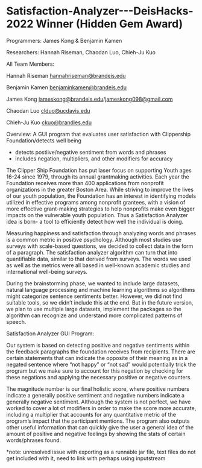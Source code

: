 # Satisfaction-Analyzer---DeisHacks-2022 Winner (Hidden Gem Award)

Programmers: James Kong & Benjamin Kamen

Researchers: Hannah Riseman, Chaodan Luo, Chieh-Ju Kuo

All Team Members: 

Hannah Riseman hannahriseman@brandeis.edu

Benjamin Kamen benjaminkamen@brandeis.edu 

James Kong jameskong@brandeis.edu/jameskong098@gmail.com

Chaodan Luo clduo@ucdavis.edu

Chieh-Ju Kuo ckuo@brandies.edu 

Overview: 
A GUI program that evaluates user satisfaction with Clippership Foundation/detects well being

- detects postiive/negative sentiment from words and phrases
- includes negation, multipliers, and other modifiers for accuracy

The Clipper Ship Foundation has put laser focus on supporting Youth ages 16-24 since 1979, through its annual grantmaking activities. Each year the Foundation receives more than 400 applications from nonprofit organizations in the greater Boston Area. While striving to improve the lives of our youth population, the Foundation has an interest in identifying models utilized in effective programs among nonprofit grantees, with a vision of more effective grant-making strategies to help nonprofits make even bigger impacts on the vulnerable youth population. Thus a Satisfaction Analyzer idea is born- a tool to efficiently detect how well the individual is doing. 


Measuring happiness and satisfaction through analyzing words and phrases is a common metric in positive psychology. Although most studies use surveys with scale-based questions, we decided to collect data in the form of a paragraph. The satisfaction analyzer algorithm can turn that into quantifiable data, similar to that derived from surveys. The words we used as well as the metrics were all based in well-known academic studies and international well-being surveys.


During the brainstorming phase, we wanted to include large datasets, natural language processing and machine learning algorithms so algorithms might categorize sentence sentiments better. However, we did not find suitable tools, so we didn’t include this at the end. But in the future version, we plan to use multiple large datasets, implement the packages so the algorithm can recognize and understand more complicated patterns of speech. 

Satisfaction Analyzer GUI Program: 

Our system is based on detecting positive and negative sentiments within the feedback paragraphs the foundation receives from recipients. There are certain statements that can indicate the opposite of their meaning as in a negated sentence where “not happy” or “not sad” would potentially trick the program but we make sure to account for this negation by checking for these negations and applying the necessary positive or negative counters. 


The magnitude number is our final holistic score, where positive numbers indicate a generally positive sentiment and negative numbers indicate a generally negative sentiment. Although the system is not perfect, we have worked to cover a lot of modifiers in order to make the score more accurate, including a multiplier that accounts for any quantitative metric of the program’s impact that the participant mentions. The program also outputs other useful information that can quickly give the user a general idea of the amount of positive and negative feelings by showing the stats of certain words/phrases found. 

*note: unresolved issue with exporting as a runnable jar file, text files do not get included with it, need to link with perhaps using inputstream
